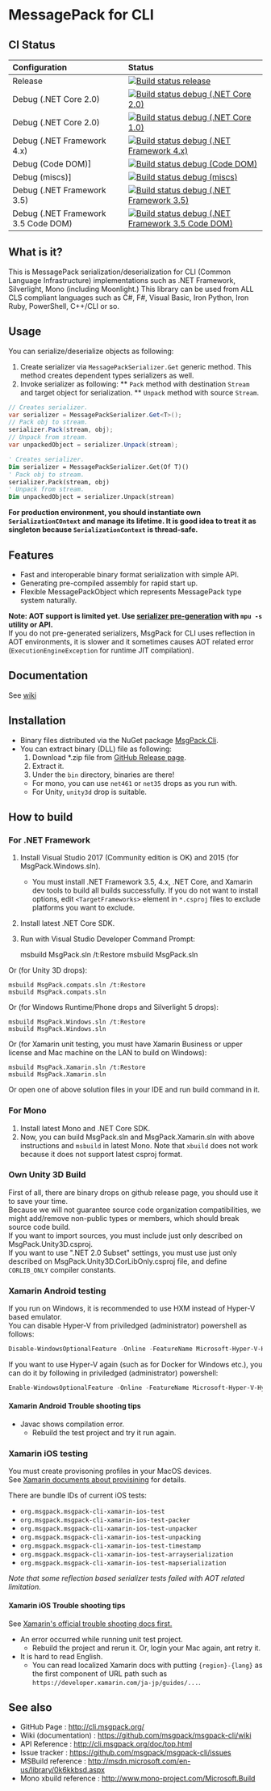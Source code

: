 # MessagePack for CLI

## CI Status

|**Configuration**|**Status**|
|:--|:--|
|Release                             |[![Build status release](https://ci.appveyor.com/api/projects/status/5ln7u7efwjepj6o8?svg=true)](https://ci.appveyor.com/project/yfakariya/msgpack-cli-x2p85)|
|Debug (.NET Core 2.0)               |[![Build status debug (.NET Core 2.0)](https://ci.appveyor.com/api/projects/status/dlc0v4rrolwj0t2t?svg=true)](https://ci.appveyor.com/project/yfakariya/msgpack-cli)|
|Debug (.NET Core 2.0)               |[![Build status debug (.NET Core 1.0)](https://ci.appveyor.com/api/projects/status/avurf519all92v5u?svg=true)](https://ci.appveyor.com/project/yfakariya/msgpack-cli-g3guk)|
|Debug (.NET Framework 4.x)          |[![Build status debug (.NET Framework 4.x)](https://ci.appveyor.com/api/projects/status/np6723q2uiqofr1a?svg=true)](https://ci.appveyor.com/project/yfakariya/msgpack-cli-nuf62)|
|Debug (Code DOM)]                   |[![Build status debug (Code DOM)](https://ci.appveyor.com/api/projects/status/1mw78wkxx50jvab1?svg=true)](https://ci.appveyor.com/project/yfakariya/msgpack-cli-rhnh0)|
|Debug (miscs)]                      |[![Build status debug (miscs)](https://ci.appveyor.com/api/projects/status/avufc51yu2cm6idw?svg=true)](https://ci.appveyor.com/project/yfakariya/msgpack-cli-bo856)|
|Debug (.NET Framework 3.5)          |[![Build status debug (.NET Framework 3.5)](https://ci.appveyor.com/api/projects/status/cjp8phlnbwj7gkj9?svg=true)](https://ci.appveyor.com/project/yfakariya/msgpack-cli-3jme9)|
|Debug (.NET Framework 3.5 Code DOM) |[![Build status debug (.NET Framework 3.5 Code DOM)](https://ci.appveyor.com/api/projects/status/1mw78wkxx50jvab1?svg=true)](https://ci.appveyor.com/project/yfakariya/msgpack-cli-rhnh0)|

## What is it?

This is MessagePack serialization/deserialization for CLI (Common Language Infrastructure) implementations such as .NET Framework, Silverlight, Mono (including Moonlight.)
This library can be used from ALL CLS compliant languages such as C#, F#, Visual Basic, Iron Python, Iron Ruby, PowerShell, C++/CLI or so.

## Usage

You can serialize/deserialize objects as following:
1. Create serializer via `MessagePackSerializer.Get` generic method. This method creates dependent types serializers as well.
1. Invoke serializer as following:
** `Pack` method with destination `Stream` and target object for serialization.
** `Unpack` method with source `Stream`.

```c#
// Creates serializer.
var serializer = MessagePackSerializer.Get<T>();
// Pack obj to stream.
serializer.Pack(stream, obj);
// Unpack from stream.
var unpackedObject = serializer.Unpack(stream);
```

```vb
' Creates serializer.
Dim serializer = MessagePackSerializer.Get(Of T)()
' Pack obj to stream.
serializer.Pack(stream, obj)
' Unpack from stream.
Dim unpackedObject = serializer.Unpack(stream)
```

**For production environment, you should instantiate own `SerializationCOntext` and manage its lifetime. It is good idea to treat it as singleton because `SerializationContext` is thread-safe.**

## Features

* Fast and interoperable binary format serialization with simple API.
* Generating pre-compiled assembly for rapid start up.
* Flexible MessagePackObject which represents MessagePack type system naturally.

**Note: AOT support is limited yet. Use [serializer pre-generation](https://github.com/msgpack/msgpack-cli/wiki/Xamarin-and-Unity) with `mpu -s` utility or API.**  
If you do not pre-generated serializers, MsgPack for CLI uses reflection in AOT environments, it is slower and it sometimes causes AOT related error (`ExecutionEngineException` for runtime JIT compilation).

## Documentation

See [wiki](https://github.com/msgpack/msgpack-cli/wiki)

## Installation

* Binary files distributed via the NuGet package [MsgPack.Cli](http://www.nuget.org/packages/MsgPack.Cli/).
* You can extract binary (DLL) file as following:
  1. Download *.zip file from [GitHub Release page](https://github.com/msgpack/msgpack-cli/releases/).
  2. Extract it.
  3. Under the `bin` directory, binaries are there!
    * For mono, you can use `net461` or `net35` drops as you run with.
    * For Unity, `unity3d` drop is suitable.

## How to build

### For .NET Framework

1. Install Visual Studio 2017 (Community edition is OK) and 2015 (for MsgPack.Windows.sln).
    * You must install .NET Framework 3.5, 4.x, .NET Core, and Xamarin dev tools to build all builds successfully.
      If you do not want to install options, edit `<TargetFrameworks>` element in `*.csproj` files to exclude platforms you want to exclude.
2. Install latest .NET Core SDK.
3. Run with Visual Studio Developer Command Prompt:

    msbuild MsgPack.sln /t:Restore
    msbuild MsgPack.sln

  Or (for Unity 3D drops):

    msbuild MsgPack.compats.sln /t:Restore
    msbuild MsgPack.compats.sln

  Or (for Windows Runtime/Phone drops and Silverlight 5 drops):

    msbuild MsgPack.Windows.sln /t:Restore
    msbuild MsgPack.Windows.sln

  Or (for Xamarin unit testing, you must have Xamarin Business or upper license and Mac machine on the LAN to build on Windows):

    msbuild MsgPack.Xamarin.sln /t:Restore
    msbuild MsgPack.Xamarin.sln

Or open one of above solution files in your IDE and run build command in it.

### For Mono

1. Install latest Mono and .NET Core SDK.
2. Now, you can build MsgPack.sln and MsgPack.Xamarin.sln with above instructions and `msbuild` in latest Mono. Note that `xbuild` does not work because it does not support latest csproj format.

### Own Unity 3D Build

First of all, there are binary drops on github release page, you should use it to save your time.   
Because we will not guarantee source code organization compatibilities, we might add/remove non-public types or members, which should break source code build.  
If you want to import sources, you must include just only described on MsgPack.Unity3D.csproj.  
If you want to use ".NET 2.0 Subset" settings, you must use just only described on MsgPack.Unity3D.CorLibOnly.csproj file, and define `CORLIB_ONLY` compiler constants.

### Xamarin Android testing

If you run on Windows, it is recommended to use HXM instead of Hyper-V based emulator.  
You can disable Hyper-V from priviledged (administrator) powershell as follows:
```powershell
Disable-WindowsOptionalFeature -Online -FeatureName Microsoft-Hyper-V-Hypervisor
```

If you want to use Hyper-V again (such as for Docker for Windows etc.), you can do it by following in priviledged (administrator) powershell:
```powershell
Enable-WindowsOptionalFeature -Online -FeatureName Microsoft-Hyper-V-Hypervisor
```

#### Xamarin Android Trouble shooting tips

* Javac shows compilation error.
    * Rebuild the test project and try it run again.

### Xamarin iOS testing

You must create provisoning profiles in your MacOS devices.  
See [Xamarin documents about provisining](https://developer.xamarin.com/guides/ios/getting_started/installation/device_provisioning/free-provisioning/) for details.

There are bundle IDs of current iOS tests:
* `org.msgpack.msgpack-cli-xamarin-ios-test`
* `org.msgpack.msgpack-cli-xamarin-ios-test-packer`
* `org.msgpack.msgpack-cli-xamarin-ios-test-unpacker`
* `org.msgpack.msgpack-cli-xamarin-ios-test-unpacking`
* `org.msgpack.msgpack-cli-xamarin-ios-test-timestamp`
* `org.msgpack.msgpack-cli-xamarin-ios-test-arrayserialization`
* `org.msgpack.msgpack-cli-xamarin-ios-test-mapserialization`

*Note that some reflection based serializer tests failed with AOT related limitation.*

#### Xamarin iOS Trouble shooting tips

See [Xamarin's official trouble shooting docs first.](https://developer.xamarin.com/guides/ios/getting_started/installation/windows/connecting-to-mac/troubleshooting/)

* An error occurred while running unit test project.
    * Rebuild the project and rerun it. Or, login your Mac again, ant retry it.
* It is hard to read English.
    * You can read localized Xamarin docs with putting `{region}-{lang}` as the first component of URL path such as `https://developer.xamarin.com/ja-jp/guides/...`.

## See also

*  GitHub Page           : http://cli.msgpack.org/
*  Wiki (documentation)  : https://github.com/msgpack/msgpack-cli/wiki
*  API Reference         : http://cli.msgpack.org/doc/top.html
*  Issue tracker         : https://github.com/msgpack/msgpack-cli/issues
*  MSBuild reference     : http://msdn.microsoft.com/en-us/library/0k6kkbsd.aspx
*  Mono xbuild reference : http://www.mono-project.com/Microsoft.Build

